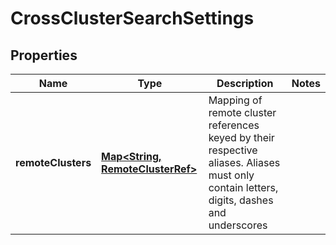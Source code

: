 # CrossClusterSearchSettings

## Properties
Name | Type | Description | Notes
------------ | ------------- | ------------- | -------------
**remoteClusters** | [**Map&lt;String, RemoteClusterRef&gt;**](RemoteClusterRef.md) | Mapping of remote cluster references keyed by their respective aliases. Aliases must only contain letters, digits, dashes and underscores | 
